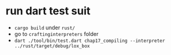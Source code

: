 # run dart test suit

- `cargo build` under `rust/`
- go to `craftinginterpreters` folder
- `dart ./tool/bin/test.dart chap17_compiling --interpreter ../rust/target/debug/lox_box`
